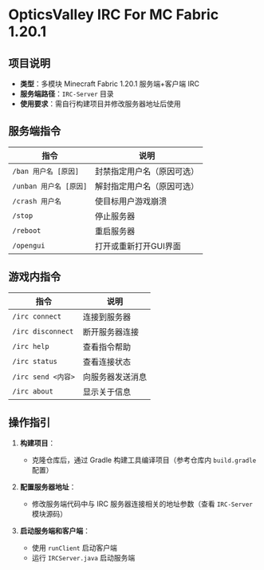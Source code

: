 # OpticsValley IRC For MC Fabric 1.20.1

## 项目说明
- **类型**：多模块 Minecraft Fabric 1.20.1 服务端+客户端 IRC
- **服务端路径**：`IRC-Server` 目录
- **使用要求**：需自行构建项目并修改服务器地址后使用

## 服务端指令
| 指令                 | 说明                          |  
|----------------------|-------------------------------|
| `/ban 用户名 [原因]`   | 封禁指定用户名（原因可选）       |
| `/unban 用户名 [原因]` | 解封指定用户名（原因可选）       |
| `/crash 用户名`       | 使目标用户游戏崩溃              |
| `/stop` | 停止服务器 |
| `/reboot` | 重启服务器 |
| `/opengui` | 打开或重新打开GUI界面 |

## 游戏内指令
| 指令                | 说明       |  
|-------------------|----------|
| `/irc connect`    | 连接到服务器   |
| `/irc disconnect` | 断开服务器连接  |
| `/irc help `      | 查看指令帮助   |
| `/irc status `    | 查看连接状态   |
| `/irc send <内容>`  | 向服务器发送消息 |
| `/irc about `     | 显示关于信息   |


## 操作指引
1. **构建项目**：
   - 克隆仓库后，通过 Gradle 构建工具编译项目（参考仓库内 `build.gradle` 配置）

2. **配置服务器地址**：
   - 修改服务端代码中与 IRC 服务器连接相关的地址参数（查看 `IRC-Server` 模块源码）

3. **启动服务端和客户端**：
   - 使用 `runClient` 启动客户端
   - 运行 `IRCServer.java` 启动服务端  